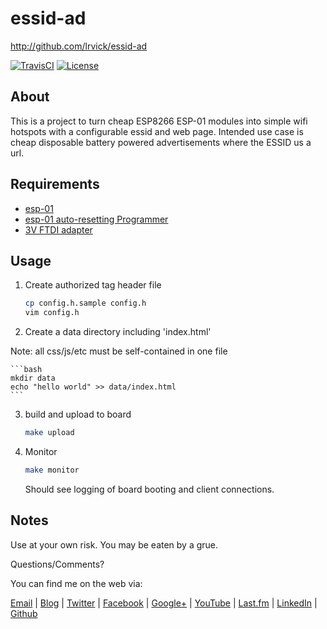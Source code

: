 # essid-ad #

<http://github.com/lrvick/essid-ad>

[![TravisCI][travis-badge]][travis-status]
[![License][license-badge]][license]

[travis-badge]: https://travis-ci.org/lrvick/essid-ad.svg?branch=master
[travis-status]: https://travis-ci.org/lrvick/essid-ad
[license-badge]: https://img.shields.io/github/license/lrvick/essid-ad.svg
[license]: https://github.com/lrvick/essid-ad/blob/master/LICENSE.md

## About ##

This is a project to turn cheap ESP8266 ESP-01 modules into simple wifi hotspots
with a configurable essid and web page. Intended use case is cheap disposable 
battery powered advertisements where the ESSID us a url.

## Requirements ##

  * [esp-01][1]
  * [esp-01 auto-resetting Programmer][2]
  * [3V FTDI adapter][3]

[1]: https://amzn.com/B00O34AGSU
[2]: https://amzn.com/B01DS24VG0
[3]: https://amzn.com/B012YUANZK


## Usage ##

1. Create authorized tag header file

    ```bash
    cp config.h.sample config.h
    vim config.h
    ```

2. Create a data directory including 'index.html'

  Note: all css/js/etc must be self-contained in one file

    ```bash
    mkdir data
    echo "hello world" >> data/index.html
    ```

3. build and upload to board

    ```bash
    make upload
    ```

4. Monitor

    ```bash
    make monitor
    ```
   Should see logging of board booting and client connections.


## Notes ##

  Use at your own risk. You may be eaten by a grue.

  Questions/Comments?

  You can find me on the web via:

  [Email](mailto://lance@lrvick.net) |
  [Blog](http://lrvick.net) |
  [Twitter](http://twitter.com/lrvick) |
  [Facebook](http://facebook.com/lrvick) |
  [Google+](http://plus.google.com/109278148620470841006) |
  [YouTube](http://youtube.com/lrvick) |
  [Last.fm](http://last.fm/user/lrvick) |
  [LinkedIn](http://linkedin.com/in/lrvick) |
  [Github](http://github.com/lrvick/)
